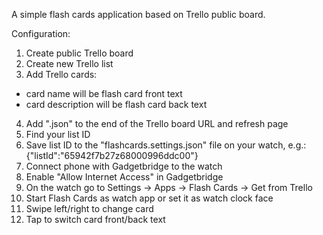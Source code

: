 A simple flash cards application based on Trello public board. 

Configuration:

1. Create public Trello board
2. Create new Trello list
3. Add Trello cards:
- card name will be flash card front text
- card description will be flash card back text
4. Add ".json" to the end of the Trello board URL and refresh page
5. Find your list ID
6. Save list ID to the "flashcards.settings.json" file on your watch, e.g.: 
{"listId":"65942f7b27z68000996ddc00"}
7. Connect phone with Gadgetbridge to the watch
8. Enable "Allow Internet Access" in Gadgetbridge
9. On the watch go to Settings -> Apps -> Flash Cards -> Get from Trello
10. Start Flash Cards as watch app or set it as watch clock face
11. Swipe left/right to change card
12. Tap to switch card front/back text